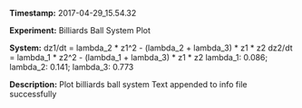 **Timestamp:** 2017-04-29_15.54.32

**Experiment:** Billiards Ball System Plot

**System:**
dz1/dt = lambda_2 * z1^2 - (lambda_2 + lambda_3) * z1 * z2 
dz2/dt = lambda_1 * z2^2 - (lambda_1 + lambda_3) * z1 * z2 
lambda_1: 0.086; lambda_2: 0.141; lambda_3: 0.773

**Description:** Plot billiards ball system
Text appended to info file successfully